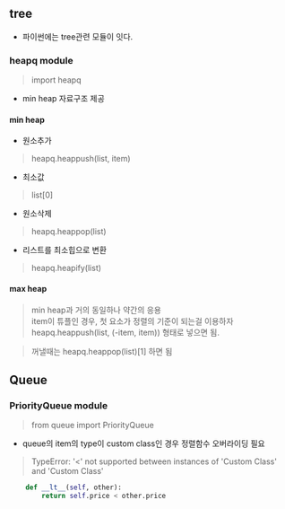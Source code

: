 ## tree

- 파이썬에는 tree관련 모듈이 잇다.

### heapq module

> import heapq

- min heap 자료구조 제공

#### min heap

- 원소추가
> heapq.heappush(list, item)
- 최소값
> list[0]
- 원소삭제
> heapq.heappop(list)
- 리스트를 최소힙으로 변환
> heapq.heapify(list)

#### max heap

> min heap과 거의 동일하나 약간의 응용\
> item이 튜플인 경우, 첫 요소가 정렬의 기준이 되는걸 이용하자\
> heapq.heappush(list, (-item, item)) 형태로 넣으면 됨.

> 꺼낼때는 heapq.heappop(list)[1] 하면 됨


## Queue

### PriorityQueue module

> from queue import PriorityQueue

- queue의 item의 type이 custom class인 경우 정렬함수 오버라이딩 필요
> TypeError: '<' not supported between instances of 'Custom Class' and 'Custom Class'
``` python
    def __lt__(self, other):
        return self.price < other.price
```
